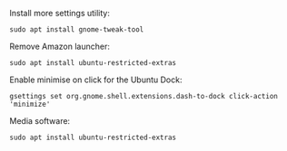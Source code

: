 
Install more settings utility:

    sudo apt install gnome-tweak-tool

Remove Amazon launcher:

    sudo apt install ubuntu-restricted-extras
    
Enable minimise on click for the Ubuntu Dock:

    gsettings set org.gnome.shell.extensions.dash-to-dock click-action 'minimize'

Media software:

    sudo apt install ubuntu-restricted-extras
